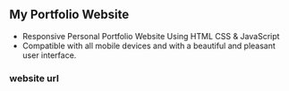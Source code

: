 ## My Portfolio Website

- Responsive Personal Portfolio Website Using HTML CSS & JavaScript
- Compatible with all mobile devices and with a beautiful and pleasant user interface.

### website url


